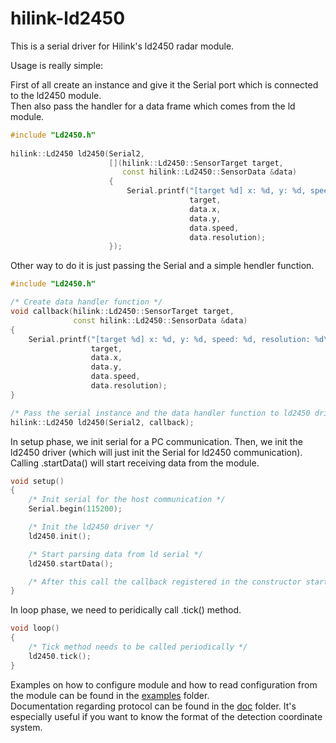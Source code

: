 # hilink-ld2450
This is a serial driver for Hilink's ld2450 radar module. 

Usage is really simple:  

First of all create an instance and give it the Serial port which is connected to the ld2450 module.  
Then also pass the handler for a data frame which comes from the ld module.  
```cpp
#include "Ld2450.h"
 
hilink::Ld2450 ld2450(Serial2,
                      [](hilink::Ld2450::SensorTarget target,
                         const hilink::Ld2450::SensorData &data)
                      {
                          Serial.printf("[target %d] x: %d, y: %d, speed: %d, resolution: %d\n",
                                        target,
                                        data.x,
                                        data.y,
                                        data.speed,
                                        data.resolution);
                      });
```  
Other way to do it is just passing the Serial and a simple hendler function.  
```cpp
#include "Ld2450.h"

/* Create data handler function */
void callback(hilink::Ld2450::SensorTarget target,
              const hilink::Ld2450::SensorData &data)
{
    Serial.printf("[target %d] x: %d, y: %d, speed: %d, resolution: %d\n",
                  target,
                  data.x,
                  data.y,
                  data.speed,
                  data.resolution);
}

/* Pass the serial instance and the data handler function to ld2450 driver instance. */
hilink::Ld2450 ld2450(Serial2, callback);
```
In setup phase, we init serial for a PC communication. Then, we init the ld2450 driver (which will just init the Serial for ld2450 communication).
Calling .startData() will start receiving data from the module.
```cpp
void setup()
{
    /* Init serial for the host communication */
    Serial.begin(115200);

    /* Init the ld2450 driver */
    ld2450.init();

    /* Start parsing data from ld serial */
    ld2450.startData();

    /* After this call the callback registered in the constructor starts executing */
}
```
In loop phase, we need to peridically call .tick() method.
```cpp
void loop()
{
    /* Tick method needs to be called periodically */
    ld2450.tick();
}
```
Examples on how to configure module and how to read configuration from the module can be found in the [examples](examples/) folder.  
Documentation regarding protocol can be found in the [doc](doc/) folder. It's especially useful if you want to know the format of the detection coordinate system.

